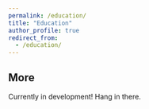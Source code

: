 ```yaml
---
permalink: /education/
title: "Education"
author_profile: true
redirect_from:
  - /education/
---
```


More
------
Currently in development! Hang in there.
